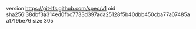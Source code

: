 version https://git-lfs.github.com/spec/v1
oid sha256:38dbf3a314ed0fbc7733d397ada25128f5b40dbb450cba77a07485aa17f9be76
size 305
